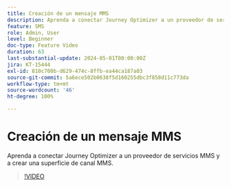 ```yaml
---
title: Creación de un mensaje MMS
description: Aprenda a conectar Journey Optimizer a un proveedor de servicios MMS y a crear una superficie de canal MMS.
feature: SMS
role: Admin, User
level: Beginner
doc-type: Feature Video
duration: 63
last-substantial-update: 2024-05-01T00:00:00Z
jira: KT-15444
exl-id: 810c700b-d629-474c-8ffb-ea44ca187a03
source-git-commit: 5a6ece502b0638f5d160255dbc3f858d11c773da
workflow-type: tm+mt
source-wordcount: '46'
ht-degree: 100%

---
```



# Creación de un mensaje MMS

Aprenda a conectar Journey Optimizer a un proveedor de servicios MMS y a crear una superficie de canal MMS.

>[!VIDEO](https://video.tv.adobe.com/v/3428816/?learn=on)
